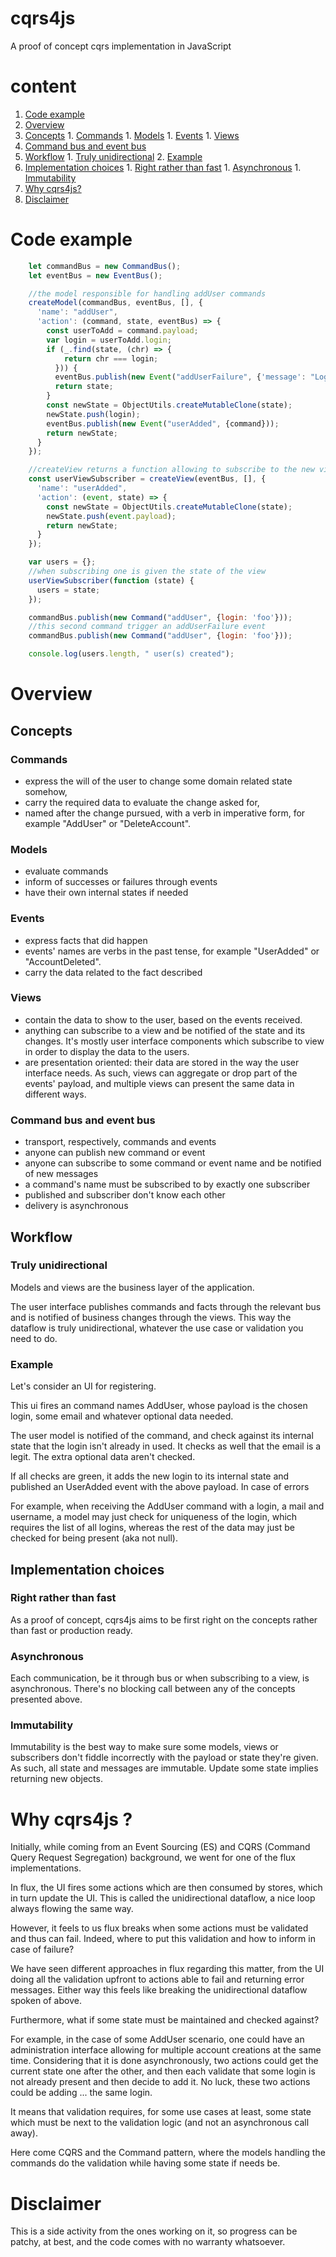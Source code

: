 # cqrs4js

A proof of concept cqrs implementation in JavaScript

# content
1. [Code example](#example)
1. [Overview](#overview)
  1. [Concepts](#concepts)
    1. [Commands](#commands)
    1. [Models](#models)
    1. [Events](#events)
    1. [Views](#views)
  1. [Command bus and event bus](#bus)
  1. [Workflow](#workflow)
    1. [Truly unidirectional](#unidirectional)
    2. [Example](#workflow-example)
  2. [Implementation choices](#impl-choices)
    1. [Right rather than fast](#right)
    1. [Asynchronous](#asynchronous)
    1. [Immutability](#immutability)
1. [Why cqrs4js?](#why)
1. [Disclaimer](#disclaimer)
 
# <a name="example"></a>Code example
```javascript
    let commandBus = new CommandBus();
    let eventBus = new EventBus();

    //the model responsible for handling addUser commands
    createModel(commandBus, eventBus, [], {
      'name': "addUser",
      'action': (command, state, eventBus) => {
        const userToAdd = command.payload;
        var login = userToAdd.login;
        if (_.find(state, (chr) => {
            return chr === login;
          })) {
          eventBus.publish(new Event("addUserFailure", {'message': "Login already existing", 'command': command}));
          return state;
        }
        const newState = ObjectUtils.createMutableClone(state);
        newState.push(login);
        eventBus.publish(new Event("userAdded", {command}));
        return newState;
      }
    });

    //createView returns a function allowing to subscribe to the new view
    const userViewSubscriber = createView(eventBus, [], {
      'name': "userAdded",
      'action': (event, state) => {
        const newState = ObjectUtils.createMutableClone(state);
        newState.push(event.payload);
        return newState;
      }
    });

    var users = {};
    //when subscribing one is given the state of the view
    userViewSubscriber(function (state) {
      users = state;
    });

    commandBus.publish(new Command("addUser", {login: 'foo'}));
    //this second command trigger an addUserFailure event
    commandBus.publish(new Command("addUser", {login: 'foo'}));

    console.log(users.length, " user(s) created");
```

# <a name="overview"></a>Overview

## <a name="concepts"></a>Concepts

### <a name="commands"></a>Commands

- express the will of the user to change some domain related state somehow,
- carry the required data to evaluate the change asked for,
- named after the change pursued, with a verb in imperative form, for example "AddUser" or "DeleteAccount".

### <a name="models"></a>Models

- evaluate commands
- inform of successes or failures through events
- have their own internal states if needed

### <a name="events"></a>Events

- express facts that did happen
- events' names are verbs in the past tense, for example "UserAdded" or "AccountDeleted".
- carry the data related to the fact described

### <a name="views"></a>Views

- contain the data to show to the user, based on the events received.
- anything can subscribe to a view and be notified of the state and its changes. It's mostly user interface components which subscribe to view in order to display the data to the users.
- are presentation oriented: their data are stored in the way the user interface needs. As such, views can aggregate or drop part of the events' payload, and multiple views can present the same data in different ways.

### <a name="bus"></a>Command bus and event bus

- transport, respectively, commands and events
- anyone can publish new command or event
- anyone can subscribe to some command or event name and be notified of new messages
- a command's name must be subscribed to by exactly one subscriber
- published and subscriber don't know each other
- delivery is asynchronous

## <a name="workflow"></a>Workflow

### <a name="unidirectional"></a>Truly unidirectional

Models and views are the business layer of the application.

The user interface publishes commands and facts through the relevant bus and is notified of business changes through the views. This way the dataflow is truly unidirectional, whatever the use case or validation you need to do.

### <a name="workflow-example"></a>Example

Let's consider an UI for registering.

This ui fires an command names AddUser, whose payload is the chosen login, some email and whatever optional data needed.

The user model is notified of the command, and check against its internal state that the login isn't already in used.
It checks as well that the email is a legit. The extra optional data aren't checked.

If all checks are green, it adds the new login to its internal state and published an UserAdded event with the above payload.
In case of errors

For example, when receiving the AddUser command with a login, a mail and username, a model may just check for uniqueness of the login, which requires the list of all logins, whereas the rest of the data may just be checked for being present (aka not null).

## <a name="impl-choices"></a>Implementation choices

### <a name="right"></a>Right rather than fast

As a proof of concept, cqrs4js aims to be first right on the concepts rather than fast or production ready.

### <a name="asynchronous"></a>Asynchronous

Each communication, be it through bus or when subscribing to a view, is asynchronous. There's no blocking call between any of the concepts presented above.

### <a name="immutability"></a>Immutability

Immutability is the best way to make sure some models, views or subscribers don't fiddle incorrectly with the payload or state they're given. As such, all state and messages are immutable. Update some state implies returning new objects.

# <a name="why"></a>Why cqrs4js ?

Initially, while coming from an Event Sourcing (ES) and CQRS (Command Query Request Segregation) background, we went for one of the flux implementations.

In flux, the UI fires some actions which are then consumed by stores, which in turn update the UI. This is called the unidirectional dataflow, a nice loop always flowing the same way.

However, it feels to us flux breaks when some actions must be validated and thus can fail. Indeed, where to put this validation and how to inform in case of failure?

We have seen different approaches in flux regarding this matter, from the UI doing all the validation upfront to actions able to fail and returning error messages. Either way this feels like breaking the unidirectional dataflow spoken of above.

Furthermore, what if some state must be maintained and checked against?

For example, in the case of some AddUser scenario, one could have an administration interface allowing for multiple account creations at the same time. Considering that it is done asynchronously, two actions could get the current state one after the other, and then each validate that some login is not already present and then decide to add it. No luck, these two actions could be adding ... the same login.

It means that validation requires, for some use cases at least, some state which must be next to the validation logic (and not an asynchronous call away).

Here come CQRS and the Command pattern, where the models handling the commands do the validation while having some state if needs be.

# <a name="disclaimer"></a>Disclaimer

This is a side activity from the ones working on it, so progress can be patchy, at best, and the code comes with no warranty whatsoever.

